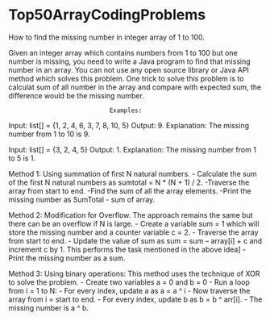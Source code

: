 # Top50ArrayCodingProblems
How to find the missing number in integer array of 1 to 100.

Given an integer array which contains numbers from 1 to 100 but one number is missing, you need to write a Java program to find that missing number in an array. You can not use any open source library or Java API method which solves this problem. One trick to solve this problem is to calculat sum of all number in the array and compare with expected sum, the difference would be the missing number.

                                Examples:
Input: list[] = {1, 2, 4, 6, 3, 7, 8, 10, 5}
Output: 9.
Explanation: The missing number from 1 to 10 is 9.

Input: list[] = {3, 2, 4, 5}
Output: 1.
Explanation: The missing number from 1 to 5 is 1.


Method 1: Using summation of first N natural numbers.
    - Calculate the sum of the first N natural numbers as sumtotal = N * (N + 1) / 2.
    -Traverse the array from start to end.
        -Find the sum of all the array elements.
    -Print the missing number as SumTotal - sum of array.

Method 2: Modification for Overflow. The approach remains the same but there can be an overflow if N is large.
    - Create a variable sum = 1 which will store the missing number and a counter variable c = 2.
    - Traverse the array from start to end.
        - Update the value of sum as sum = sum – array[i] + c and increment c by 1. This performs the task mentioned in the above idea]
    - Print the missing number as a sum.

Method 3: Using binary operations:
            This method uses the technique of XOR to solve the problem.
        - Create two variables a = 0 and b = 0
        - Run a loop from i = 1 to N:
            - For every index, update a as a = a ^ i
        - Now traverse the array from i = start to end.
            - For every index, update b as b = b ^ arr[i].
        - The missing number is a ^ b.

